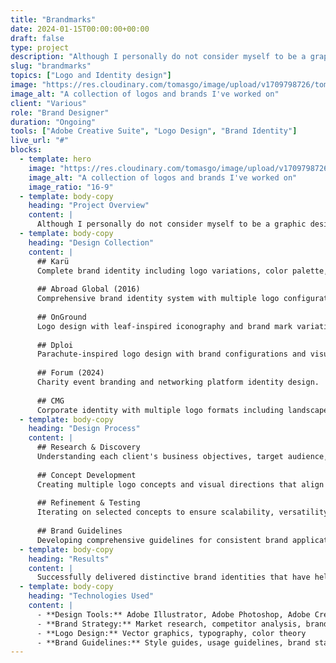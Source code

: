 ```yaml
---
title: "Brandmarks"
date: 2024-01-15T00:00:00+00:00
draft: false
type: project
description: "Although I personally do not consider myself to be a graphic designer, here are some selected logo and brand identity designs for certain businesses and groups."
slug: "brandmarks"
topics: ["Logo and Identity design"]
image: "https://res.cloudinary.com/tomasgo/image/upload/v1709798726/tomas-master/img/brandmarks-thumb_xi6ilm.jpg"
image_alt: "A collection of logos and brands I've worked on"
client: "Various"
role: "Brand Designer"
duration: "Ongoing"
tools: ["Adobe Creative Suite", "Logo Design", "Brand Identity"]
live_url: "#"
blocks:
  - template: hero
    image: "https://res.cloudinary.com/tomasgo/image/upload/v1709798726/tomas-master/img/brandmarks-thumb_xi6ilm.jpg"
    image_alt: "A collection of logos and brands I've worked on"
    image_ratio: "16-9"
  - template: body-copy
    heading: "Project Overview"
    content: |
      Although I personally do not consider myself to be a graphic designer, here are some selected logo and brand identity designs for certain businesses and groups.
  - template: body-copy
    heading: "Design Collection"
    content: |
      ## Karü
      Complete brand identity including logo variations, color palette, and visual elements.
      
      ## Abroad Global (2016)
      Comprehensive brand identity system with multiple logo configurations and applications.
      
      ## OnGround
      Logo design with leaf-inspired iconography and brand mark variations.
      
      ## Dploi
      Parachute-inspired logo design with brand configurations and visual identity elements.
      
      ## Forum (2024)
      Charity event branding and networking platform identity design.
      
      ## CMG
      Corporate identity with multiple logo formats including landscape and circular configurations.
  - template: body-copy
    heading: "Design Process"
    content: |
      ## Research & Discovery
      Understanding each client's business objectives, target audience, and competitive landscape to inform design direction.
      
      ## Concept Development
      Creating multiple logo concepts and visual directions that align with brand values and market positioning.
      
      ## Refinement & Testing
      Iterating on selected concepts to ensure scalability, versatility, and visual impact across different applications.
      
      ## Brand Guidelines
      Developing comprehensive guidelines for consistent brand application across all touchpoints.
  - template: body-copy
    heading: "Results"
    content: |
      Successfully delivered distinctive brand identities that have helped clients establish strong market presence and improve brand recognition across various industries and sectors.
  - template: body-copy
    heading: "Technologies Used"
    content: |
      - **Design Tools:** Adobe Illustrator, Adobe Photoshop, Adobe Creative Suite
      - **Brand Strategy:** Market research, competitor analysis, brand positioning
      - **Logo Design:** Vector graphics, typography, color theory
      - **Brand Guidelines:** Style guides, usage guidelines, brand standards
---
```

